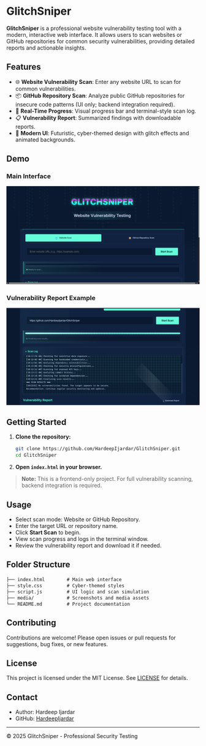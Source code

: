 # GlitchSniper

**GlitchSniper** is a professional website vulnerability testing tool with a modern, interactive web interface. It allows users to scan websites or GitHub repositories for common security vulnerabilities, providing detailed reports and actionable insights.

## Features

- 🌐 **Website Vulnerability Scan**: Enter any website URL to scan for common vulnerabilities.
- 📦 **GitHub Repository Scan**: Analyze public GitHub repositories for insecure code patterns (UI only; backend integration required).
- 🚦 **Real-Time Progress**: Visual progress bar and terminal-style scan log.
- 📋 **Vulnerability Report**: Summarized findings with downloadable reports.
- 🎨 **Modern UI**: Futuristic, cyber-themed design with glitch effects and animated backgrounds.

## Demo

### Main Interface
![GlitchSniper Main UI](media/readme_1.png)

### Vulnerability Report Example
![GlitchSniper Vulnerability Report](media/readme_2.png)

## Getting Started

1. **Clone the repository:**
   ```sh
   git clone https://github.com/HardeepIjardar/GlitchSniper.git
   cd GlitchSniper
   ```
2. **Open `index.html` in your browser.**

> **Note:** This is a frontend-only project. For full vulnerability scanning, backend integration is required.

## Usage

- Select scan mode: Website or GitHub Repository.
- Enter the target URL or repository name.
- Click **Start Scan** to begin.
- View scan progress and logs in the terminal window.
- Review the vulnerability report and download it if needed.

## Folder Structure

```
├── index.html        # Main web interface
├── style.css         # Cyber-themed styles
├── script.js         # UI logic and scan simulation
├── media/            # Screenshots and media assets
└── README.md         # Project documentation
```

## Contributing

Contributions are welcome! Please open issues or pull requests for suggestions, bug fixes, or new features.

## License

This project is licensed under the MIT License. See [LICENSE](LICENSE) for details.

## Contact

- Author: Hardeep Ijardar
- GitHub: [HardeepIjardar](https://github.com/HardeepIjardar)

---

© 2025 GlitchSniper - Professional Security Testing 